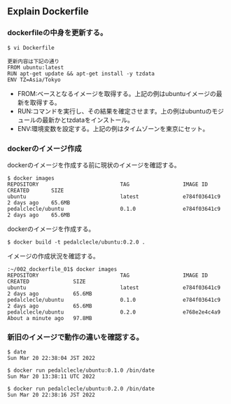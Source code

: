 ## Explain Dockerfile

### dockerfileの中身を更新する。
```
$ vi Dockerfile

更新内容は下記の通り
FROM ubuntu:latest
RUN apt-get update && apt-get install -y tzdata
ENV TZ=Asia/Tokyo
```

- FROM:ベースとなるイメージを取得する。上記の例はubuntuイメージの最新を取得する。
- RUN:コマンドを実行し、その結果を確定させます。上の例はubuntuのモジュールの最新かとtzdataをインストール。
- ENV:環境変数を設定する。上記の例はタイムゾーンを東京にセット。


### dockerのイメージ作成
dockerのイメージを作成する前に現状のイメージを確認する。
```
$ docker images
REPOSITORY                          TAG                 IMAGE ID       CREATED       SIZE
ubuntu                              latest              e784f03641c9   2 days ago    65.6MB
pedalclecle/ubuntu                  0.1.0               e784f03641c9   2 days ago    65.6MB
```

dockerのイメージを作成する。
```
$ docker build -t pedalclecle/ubuntu:0.2.0 .
```

イメージの作成状況を確認する。
```
:~/002_dockerfile_01$ docker images
REPOSITORY                          TAG                 IMAGE ID       CREATED              SIZE
ubuntu                              latest              e784f03641c9   2 days ago           65.6MB
pedalclecle/ubuntu                  0.1.0               e784f03641c9   2 days ago           65.6MB
pedalclecle/ubuntu                  0.2.0               e768e2e4c4a9   About a minute ago   97.8MB
```

### 新旧のイメージで動作の違いを確認する。
```
$ date
Sun Mar 20 22:38:04 JST 2022

$ docker run pedalclecle/ubuntu:0.1.0 /bin/date
Sun Mar 20 13:38:11 UTC 2022

$ docker run pedalclecle/ubuntu:0.2.0 /bin/date
Sun Mar 20 22:38:16 JST 2022
```
